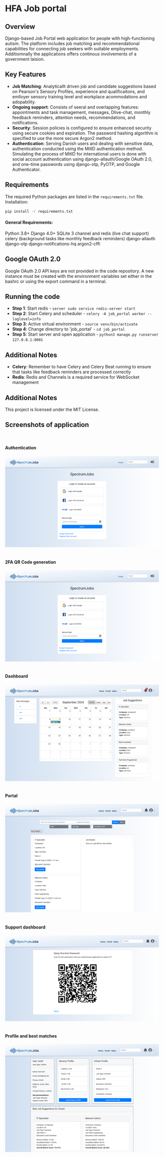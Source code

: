 # HFA Job portal 
## Overview
Django-based Job Portal web application for people with high-functioning autism. The platform includes job matching and recommendational capabilities for connecting job seekers with suitable employments. Additiomnally the applications offers continous involvements of a government laision. 

## Key Features
- **Job Matching**: Analyticallt driven job and candidate suggestions based on Pearson's Sensory Profiles, experience and qualificaitons, and emlloyer sensory training level and workplace acommodations and adopability.
- **Ongoing support**: Consists of seeral and overlapping features: appointments and task management, messages, Dlive-chat, monthly feedback reminders, attention needs, recommendations, and notifications.
- **Security**: Session policies is configured to ensure enhanced security using secure cookies and expiration. The password hashing algorithm is specified to use the more secure Argon2 method. 
- **Authentication**: Serving Danish users and dealing with sensitive data, authentication conducted using the MitID authentication method. Simulating the process of MitID for international users is done with social account authentication using django-allauth/Google OAuth 2.0, and one-time passwords using django-otp, PyOTP, and Google Authenticator. 

## Requirements
The required Python packages are listed in the `requirements.txt` file. 
Installation:
```bash
pip install -r requirements.txt
```
#### General Requirements:
Python 3.8+
Django 4.0+
SQLite 3
channel and redis (live chat support)
celery (background tasks like monthly feedback reminders)
django-allauth
django-otp
django-notifications-hq
argon2-cffi

## Google OAuth 2.0
Google OAuth 2.0 API keys are not provided in the code repository. A new instance must be created with the environment variables set either in the bashrc or using the export command in a terminal.


## Running the code 
- **Step 1**: Start redis - ```server sudo service redis-server start```
- **Step 2**: Start Celery and scheduler - ```celery -A job_portal worker --loglevel=info```
- **Step 3**: Active virtual environment - ```source venv/bin/activate```
- **Step 4**: Change directory to 'job_portal' - ```cd job_portal```
- **Step 5**: Start server and open application - ```python3 manage.py runserver 127.0.0.1:8001```


## Additional Notes 
- **Celery**: Remember to have Celery and Celery Beat running to ensure that tasks like feedback reminders are processed correctly
- **Redis**: Redis and Channels is a required service for WebSocket management


## Additional Notes 
This project is licensed under the MIT License.


## Screenshots of application 
&nbsp; 
&nbsp;
#### Authentication
![Home](assets/Capture1.PNG)
&nbsp; 
&nbsp; 

#### 2FA QR Code generation
![Home](assets/Capture1.PNG)
&nbsp; 
&nbsp; 

#### Dashboard
![Home](assets/Capture2.PNG)
&nbsp; 
&nbsp; 

#### Portal
![Trading Cards](assets/Capture3.PNG)
&nbsp; 
&nbsp; 

#### Support dashboard
![Video Games](assets/Capture5.PNG)
&nbsp; 
&nbsp; 

#### Profile and best matches
![Video Games](assets/Capture4.PNG)
&nbsp; 
&nbsp; 



